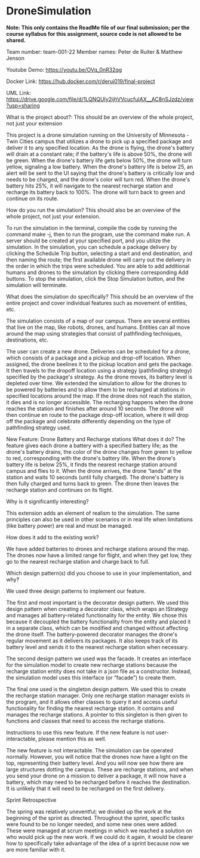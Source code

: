 # DroneSimulation
**Note: This only contains the ReadMe file of our final submission; per the course syllabus for this assignment, source code is not allowed to be shared.**

﻿Team number: team-001-22
Member names: Peter de Ruiter & Matthew Jenson


Youtube Demo: https://youtu.be/OVq_0nR32qg

Docker Link: https://hub.docker.com/r/derui019/final-project

UML Link: https://drive.google.com/file/d/1LQNQUIy2ijhVVcucfuIAX__AC8nSJzdz/view?usp=sharing 


What is the project about?: This should be an overview of the whole project, not just your extension


This project is a drone simulation running on the University of Minnesota - Twin Cities campus that utilizes a drone to pick up a specified package and deliver it to any specified location. As the drone is flying, the drone's battery will drain at a constant rate; if the battery's life is above 50%, the drone will be green. When the drone's battery life gets below 50%, the drone will turn yellow, signaling a low battery. When the drone's battery life is below 25, an alert will be sent to the UI saying that the drone's battery is critically low and needs to be charged, and the drone's color will turn red. When the drone's battery hits 25%, it will navigate to the nearest recharge station and recharge its battery back to 100%. The drone will turn back to green and continue on its route.


How do you run the simulation? This should also be an overview of the whole project, not just your extension. 


To run the simulation in the terminal, compile the code by running the command make -j, then to run the program, use the command make run. A server should be created at your specified port, and you utilize the simulation. In the simulation, you can schedule a package delivery by clicking the Schedule Trip button, selecting a start and end destination, and then naming the route; the first available drone will carry out the delivery in the order in which the trips were scheduled. You are able to add additional humans and drones to the simulation by clicking there corresponding Add buttons. To stop the simulation, click the Stop Simulation button, and the simulation will terminate.


What does the simulation do specifically? This should be an overview of the entire project and cover individual features such as movement of entities, etc. 


The simulation consists of a map of our campus. There are several entities that live on the map, like robots, drones, and humans. Entities can all move around the map using strategies that consist of pathfinding techniques, destinations, etc. 


The user can create a new drone. Deliveries can be scheduled for a drone, which consists of a package and a pickup and drop-off location. When assigned, the drone beelines it to the pickup location and gets the package. It then travels to the dropoff location using a strategy (pathfinding strategy) specified by the package's strategy. As the drone moves, its battery level is depleted over time. We extended the simulation to allow for the drones to be powered by batteries and to allow them to be recharged at stations in specified locations around the map. If the drone does not reach the station, it dies and is no longer accessible. The recharging happens when the drone reaches the station and finishes after around 10 seconds. The drone will then continue en route to the package drop-off location, where it will drop off the package and celebrate differently depending on the type of pathfinding strategy used.


New Feature: Drone Battery and Recharge stations
What does it do? 
The feature gives each drone a battery with a specified battery life; as the drone's battery drains, the color of the drone changes from green to yellow to red, corresponding with the drone's battery life. When the drone's battery life is below 25%, it finds the nearest recharge station around campus and flies to it. When the drone arrives, the drone “lands” at the station and waits 10 seconds (until fully charged). The drone's battery is then fully charged and turns back to green. The drone then leaves the recharge station and continues on its flight.


Why is it significantly interesting? 


This extension adds an element of realism to the simulation. The same principles can also be used in other scenarios or in real life when limitations (like battery power) are real and must be managed.


How does it add to the existing work?


We have added batteries to drones and recharge stations around the map. The drones now have a limited range for flight, and when they get low, they go to the nearest recharge station and charge back to full.


Which design pattern(s) did you choose to use in your implementation, and why? 


We used three design patterns to implement our feature.


The first and most important is the decorator design pattern. We used this design pattern when creating a decorator class, which wraps an IStrategy and manages all battery-related functionality for the entity. We chose this because it decoupled the battery functionality from the entity and placed it in a separate class, which can be modified and changed without affecting the drone itself. The battery-powered decorator manages the drone's regular movement as it delivers its packages. It also keeps track of its battery level and sends it to the nearest recharge station when necessary.


The second design pattern we used was the facade. It creates an interface for the simulation model to create new recharge stations because the recharge station entity does not take in a json file as a constructor. Instead, the simulation model uses this interface (or “facade”) to create them.


The final one used is the singleton design pattern. We used this to create the recharge station manager. Only one recharge station manager exists in the program, and it allows other classes to query it and access useful functionality for finding the nearest recharge station. It contains and manages the recharge stations. A pointer to this singleton is then given to functions and classes that need to access the recharge stations.


Instructions to use this new feature. If the new feature is not user-interactable, please mention this as well.


The new feature is not interactable. The simulation can be operated normally. However, you will notice that the drones now have a light on the top, representing their battery level. And you will now see how there are large structures dotting the campus. These are recharge stations, and when you send your drone on a mission to deliver a package, it will now have a battery, which may need to be recharged before it reaches the destination. It is unlikely that it will need to be recharged on the first delivery.


Sprint Retrospective 


The spring was relatively uneventful; we divided up the work at the beginning of the sprint as directed. Throughout the sprint, specific tasks were found to be no longer needed, and some new ones were added. These were managed at scrum meetings in which we reached a solution on who would pick up the new work. If we could do it again, it would be clearer how to specifically take advantage of the idea of a sprint because now we are more familiar with it.
